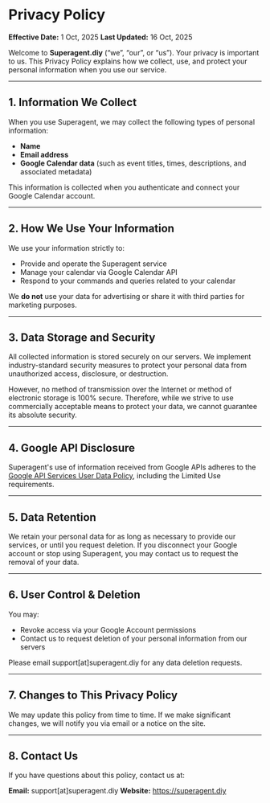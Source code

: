 # Privacy Policy

**Effective Date:** 1 Oct, 2025
**Last Updated:** 16 Oct, 2025

Welcome to **Superagent.diy** (“we”, “our”, or “us”). Your privacy is important to us. This Privacy Policy explains how we collect, use, and protect your personal information when you use our service.

---

## 1. Information We Collect

When you use Superagent, we may collect the following types of personal information:

- **Name**  
- **Email address**  
- **Google Calendar data** (such as event titles, times, descriptions, and associated metadata)

This information is collected when you authenticate and connect your Google Calendar account.

---

## 2. How We Use Your Information

We use your information strictly to:

- Provide and operate the Superagent service  
- Manage your calendar via Google Calendar API  
- Respond to your commands and queries related to your calendar

We **do not** use your data for advertising or share it with third parties for marketing purposes.

---

## 3. Data Storage and Security

All collected information is stored securely on our servers. We implement industry-standard security measures to protect your personal data from unauthorized access, disclosure, or destruction.

However, no method of transmission over the Internet or method of electronic storage is 100% secure. Therefore, while we strive to use commercially acceptable means to protect your data, we cannot guarantee its absolute security.

---

## 4. Google API Disclosure

Superagent's use of information received from Google APIs adheres to the [Google API Services User Data Policy](https://developers.google.com/terms/api-services-user-data-policy), including the Limited Use requirements.

---

## 5. Data Retention

We retain your personal data for as long as necessary to provide our services, or until you request deletion. If you disconnect your Google account or stop using Superagent, you may contact us to request the removal of your data.

---

## 6. User Control & Deletion

You may:

- Revoke access via your Google Account permissions  
- Contact us to request deletion of your personal information from our servers

Please email support[at]superagent.diy for any data deletion requests.

---

## 7. Changes to This Privacy Policy

We may update this policy from time to time. If we make significant changes, we will notify you via email or a notice on the site.

---

## 8. Contact Us

If you have questions about this policy, contact us at:

**Email:** support[at]superagent.diy
**Website:** https://superagent.diy

